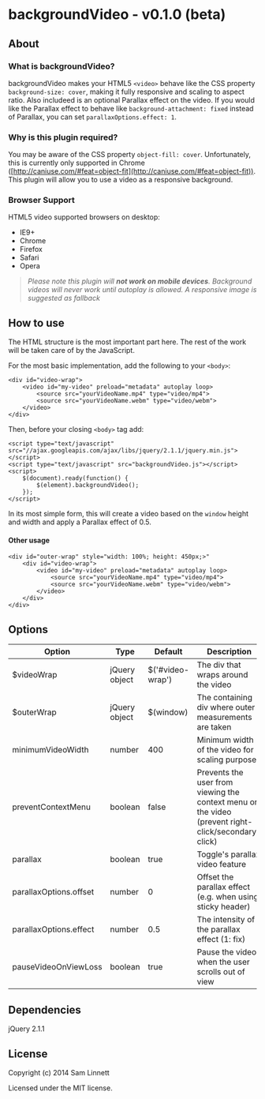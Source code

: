 backgroundVideo - v0.1.0 (beta)
============
## About
### What is backgroundVideo?
backgroundVideo makes your HTML5 `<video>` behave like the CSS property `background-size: cover`, making it fully responsive and scaling to aspect ratio. Also includeed is an optional Parallax effect on the video. If you would like the Parallax effect to behave like `background-attachment: fixed` instead of Parallax, you can set `parallaxOptions.effect: 1`.

### Why is this plugin required?
You may be aware of the CSS property `object-fill: cover`. Unfortunately, this is currently only supported in Chrome ([http://caniuse.com/#feat=object-fit](http://caniuse.com/#feat=object-fit)). This plugin will allow you to use a video as a responsive background.

### Browser Support
HTML5 video supported browsers on desktop:
* IE9+
* Chrome
* Firefox
* Safari
* Opera

> *Please note this plugin will **not work on mobile devices**. Background videos will never work until autoplay is allowed. A responsive image is suggested as fallback*

## How to use
The HTML structure is the most important part here. The rest of the work will be taken care of by the JavaScript.

For the most basic implementation, add the following to your `<body>`:
```
<div id="video-wrap">
    <video id="my-video" preload="metadata" autoplay loop>
        <source src="yourVideoName.mp4" type="video/mp4">
        <source src="yourVideoName.webm" type="video/webm">
    </video>
</div>
```

Then, before your closing `<body>` tag add:

```
<script type="text/javascript" src="//ajax.googleapis.com/ajax/libs/jquery/2.1.1/jquery.min.js"></script>
<script type="text/javascript" src="backgroundVideo.js"></script>
<script>
    $(document).ready(function() {
        $(element).backgroundVideo();
    });
</script>
```
In its most simple form, this will create a video based on the `window` height and width and apply a Parallax effect of 0.5.

#### Other usage

```
<div id="outer-wrap" style="width: 100%; height: 450px;>"
    <div id="video-wrap">
        <video id="my-video" preload="metadata" autoplay loop>
            <source src="yourVideoName.mp4" type="video/mp4">
            <source src="yourVideoName.webm" type="video/webm">
        </video>
    </div>
</div>
```

## Options

Option | Type | Default | Description
------ | ---- | ------- | -----------
$videoWrap | jQuery object | $('#video-wrap') | The div that wraps around the video
$outerWrap | jQuery object | $(window) | The containing div where outer measurements are taken
minimumVideoWidth | number | 400 | Minimum width of the video for scaling purposes
preventContextMenu | boolean | false | Prevents the user from viewing the context menu on the video (prevent right-click/secondary-click)
parallax | boolean | true | Toggle's parallax video feature
parallaxOptions.offset | number | 0 | Offset the parallax effect (e.g. when using sticky header)
parallaxOptions.effect | number | 0.5 | The intensity of the parallax effect (1: fix)
pauseVideoOnViewLoss | boolean | true | Pause the video when the user scrolls out of view


## Dependencies

jQuery 2.1.1

## License

Copyright (c) 2014 Sam Linnett

Licensed under the MIT license.